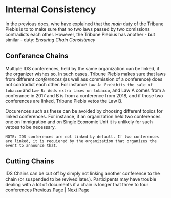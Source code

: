 # Internal Consistency
In the previous docs, whe have explained that the *main* duty of the Tribune Plebis is to to make sure that no two laws passed by two comissions contradicts each other. However, the Tribune Plebius has another - but similar - duty: *Ensuring Chain Consistency*

## Conferance Chains

Multiple IDS conferences, held by the same organization can be linked, if the organizer wishes so. In such cases, Tribune Plebis makes sure that laws from different *conferences* (as well ass commission of a conference) does not contradict each other. For instance `Law A: Prohibits the sale of tobacco` and `Law B: Adds extra taxes on tobacco`, and Law A comes from a conferance in 2017 and B is from a conference from 2018, and if those two conferences are linked, Tribune Plebis vetos the Law B.

Occurences such as these can be avoided by choosing different topics for linked conferences. For instance, if an organization held two conferences one on Immigration and on Single Economic Unit it is unlikely for such vetoes to be necessary.

`NOTE: IDS conferences are not linked by default. If two conferences are linked, it is requiered by the organization that organizes the event to announce that.`

## Cutting Chains

IDS Chains can be cut off by simply not linking another conference to the chain (or suspended to be revived later.). Participents may have trouble dealing with a lot of documents if a chain is longer that three to four conferences
[Previous Page](formalities.md) | [Next Page](vcs.md)
